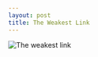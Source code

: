 ```yaml
---
layout: post
title: The Weakest Link
---
```

![The weakest link](https://raw.githubusercontent.com/tdallmann/tdallmann.github.io/master/images/devops.PNG)
